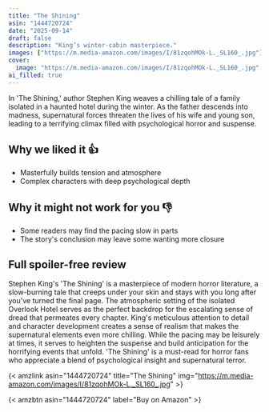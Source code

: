 ```yaml
---
title: "The Shining"
asin: "1444720724"
date: "2025-09-14"
draft: false
description: "King’s winter-cabin masterpiece."
images: ["https://m.media-amazon.com/images/I/81zqohMOk-L._SL160_.jpg"]
cover:
  image: "https://m.media-amazon.com/images/I/81zqohMOk-L._SL160_.jpg"
ai_filled: true
---
```


In 'The Shining,' author Stephen King weaves a chilling tale of a family
isolated in a haunted hotel during the winter. As the father descends into
madness, supernatural forces threaten the lives of his wife and young son,
leading to a terrifying climax filled with psychological horror and suspense.

## Why we liked it 👍
- Masterfully builds tension and atmosphere
- Complex characters with deep psychological depth

## Why it might not work for you 👎
- Some readers may find the pacing slow in parts
- The story's conclusion may leave some wanting more closure

## Full spoiler-free review
Stephen King's 'The Shining' is a masterpiece of modern horror literature, a
slow-burning tale that creeps under your skin and stays with you long after
you've turned the final page. The atmospheric setting of the isolated Overlook
Hotel serves as the perfect backdrop for the escalating sense of dread that
permeates every chapter. King's meticulous attention to detail and character
development creates a sense of realism that makes the supernatural elements even
more chilling. While the pacing may be leisurely at times, it serves to heighten
the suspense and build anticipation for the horrifying events that unfold. 'The
Shining' is a must-read for horror fans who appreciate a blend of psychological
insight and supernatural terror.

{< amzlink asin="1444720724" title="The Shining" img="https://m.media-amazon.com/images/I/81zqohMOk-L._SL160_.jpg" >}

{< amzbtn asin="1444720724" label="Buy on Amazon" >}
